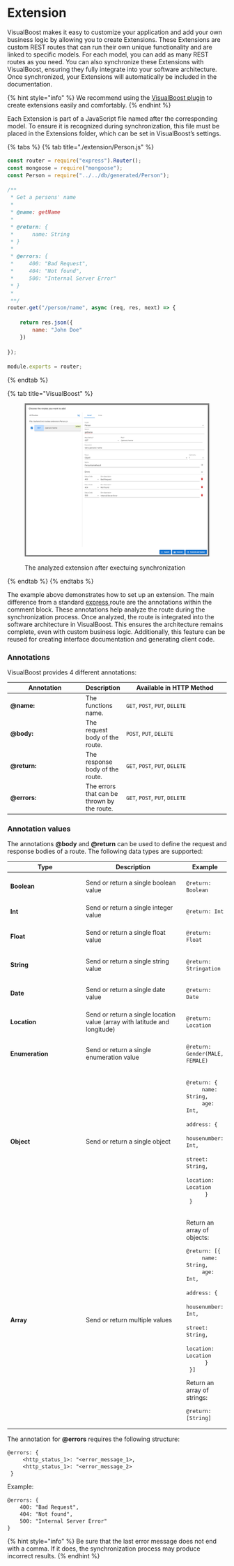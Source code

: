# Extension

VisualBoost makes it easy to customize your application and add your own business logic by allowing you to create Extensions. These Extensions are custom REST routes that can run their own unique functionality and are linked to specific models. For each model, you can add as many REST routes as you need. You can also synchronize these Extensions with VisualBoost, ensuring they fully integrate into your software architecture. Once synchronized, your Extensions will automatically be included in the documentation.&#x20;

{% hint style="info" %}
We recommend using the [VisualBoost plugin](../../../plugin-coming-soon/extensions.md) to create extensions easily and comfortably.
{% endhint %}

Each Extension is part of a JavaScript file named after the corresponding model. To ensure it is recognized during synchronization, this file must be placed in the Extensions folder, which can be set in VisualBoost’s settings.&#x20;

{% tabs %}
{% tab title="./extension/Person.js" %}
```javascript
const router = require("express").Router();
const mongoose = require("mongoose");
const Person = require("../../db/generated/Person");

/**
 * Get a persons' name
 *
 * @name: getName
 *
 * @return: {
 *      name: String
 * }
 *
 * @errors: {
 *     400: "Bad Request",
 *     404: "Not found",
 *     500: "Internal Server Error"
 * }
 *
 **/
router.get("/person/name", async (req, res, next) => {

    return res.json({
        name: "John Doe"
    })

});

module.exports = router;
```
{% endtab %}

{% tab title="VisualBoost" %}
<figure><img src="../../../.gitbook/assets/image.png" alt=""><figcaption><p>The analyzed extension after exectuing synchronization</p></figcaption></figure>
{% endtab %}
{% endtabs %}

The example above demonstrates how to set up an extension. The main difference from a standard [express ](https://expressjs.com)route are the annotations within the comment block. These annotations help analyze the route during the synchronization process. Once analyzed, the route is integrated into the software architecture in VisualBoost. This ensures the architecture remains complete, even with custom business logic. Additionally, this feature can be reused for creating interface documentation and generating client code.

### Annotations

VisualBoost provides 4 different annotations:

<table><thead><tr><th width="175">Annotation</th><th>Description</th><th width="255">Available in HTTP Method</th></tr></thead><tbody><tr><td><strong>@name:</strong></td><td>The functions name.</td><td><code>GET</code>, <code>POST</code>, <code>PUT</code>, <code>DELETE</code></td></tr><tr><td><strong>@body:</strong></td><td>The request body of the route.</td><td><code>POST</code>, <code>PUT</code>, <code>DELETE</code></td></tr><tr><td><strong>@return:</strong></td><td>The response body of the route.</td><td><code>GET</code>, <code>POST</code>, <code>PUT</code>, <code>DELETE</code></td></tr><tr><td><strong>@errors:</strong></td><td>The errors that can be thrown by the route.</td><td><code>GET</code>, <code>POST</code>, <code>PUT</code>, <code>DELETE</code></td></tr></tbody></table>



### Annotation values

The annotations **@body** and **@return** can be used to define the request and response bodies of a route. The following data types are supported:

<table><thead><tr><th width="175">Type</th><th width="245">Description</th><th>Example</th></tr></thead><tbody><tr><td><strong>Boolean</strong></td><td>Send or return a single boolean value</td><td><pre><code>@return: Boolean
</code></pre></td></tr><tr><td><strong>Int</strong></td><td>Send or return a single integer value</td><td><pre><code>@return: Int
</code></pre></td></tr><tr><td><strong>Float</strong></td><td>Send or return a single float value</td><td><pre><code>@return: Float
</code></pre></td></tr><tr><td><strong>String</strong></td><td>Send or return a single string value</td><td><pre><code>@return: Stringation
</code></pre></td></tr><tr><td><strong>Date</strong></td><td>Send or return a single date value</td><td><pre><code>@return: Date
</code></pre></td></tr><tr><td><strong>Location</strong></td><td>Send or return a single location value (array with latitude and longitude)</td><td><pre><code>@return: Location
</code></pre></td></tr><tr><td><strong>Enumeration</strong></td><td>Send or return a single enumeration value</td><td><pre><code>@return: Gender(MALE, FEMALE)
</code></pre></td></tr><tr><td><strong>Object</strong></td><td>Send or return a single object </td><td><pre class="language-json"><code class="lang-json">@return: {
     name: String,
     age: Int,
     address: {
         housenumber: Int,
         street: String,
         location: Location
      }
 }
</code></pre></td></tr><tr><td><strong>Array</strong></td><td>Send or return multiple values</td><td><p>Return an array of objects:</p><pre><code>@return: [{
     name: String,
     age: Int,
     address: {
         housenumber: Int,
         street: String,
         location: Location
      }
 }]
</code></pre><p></p><p>Return an array of strings:</p><pre><code>@return: [String]
</code></pre></td></tr></tbody></table>



The annotation for **@errors** requires the following structure:

```
@errors: {
     <http_status_1>: "<error_message_1>,
     <http_status_1>: "<error_message_2>
 }
```

Example:

```
@errors: {
    400: "Bad Request",
    404: "Not found",
    500: "Internal Server Error"
}
```

{% hint style="info" %}
Be sure that the last error message does not end with a comma. If it does, the synchronization process may produce incorrect results.
{% endhint %}
